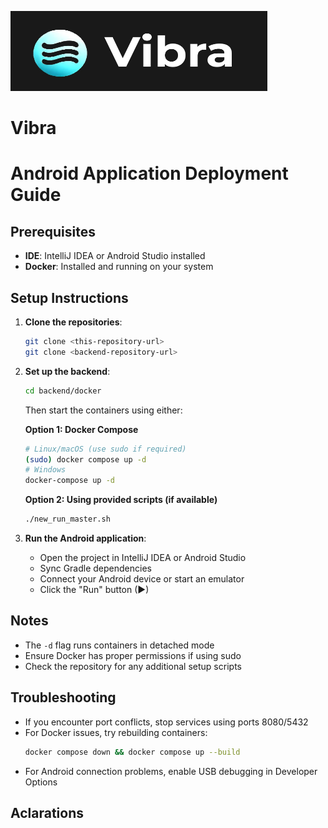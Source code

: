 ![Banner](app/src/main/res/drawable/banner.png)

# Vibra


# Android Application Deployment Guide

## Prerequisites
- **IDE**: IntelliJ IDEA or Android Studio installed
- **Docker**: Installed and running on your system

## Setup Instructions

1. **Clone the repositories**:
   ```bash
   git clone <this-repository-url>
   git clone <backend-repository-url>
   ```

2. **Set up the backend**:
   ```bash
   cd backend/docker
   ```
   Then start the containers using either:

   **Option 1: Docker Compose**
   ```bash
   # Linux/macOS (use sudo if required)
   (sudo) docker compose up -d
   # Windows
   docker-compose up -d
   ```

   **Option 2: Using provided scripts (if available)**
   ```bash
   ./new_run_master.sh
   ```

3. **Run the Android application**:
   - Open the project in IntelliJ IDEA or Android Studio
   - Sync Gradle dependencies
   - Connect your Android device or start an emulator
   - Click the "Run" button (▶)

## Notes
- The `-d` flag runs containers in detached mode
- Ensure Docker has proper permissions if using sudo
- Check the repository for any additional setup scripts

## Troubleshooting
- If you encounter port conflicts, stop services using ports 8080/5432
- For Docker issues, try rebuilding containers:
  ```bash
  docker compose down && docker compose up --build
  ```
- For Android connection problems, enable USB debugging in Developer Options


## Aclarations

